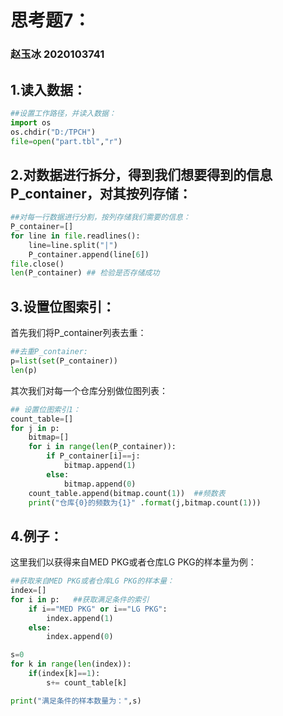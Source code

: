 # 思考题7：

### 赵玉冰    2020103741

## 1.读入数据：

```python
##设置工作路径，并读入数据：
import os
os.chdir("D:/TPCH")
file=open("part.tbl","r")
```

## 2.对数据进行拆分，得到我们想要得到的信息P_container，对其按列存储：

```python
##对每一行数据进行分割，按列存储我们需要的信息：
P_container=[]
for line in file.readlines():
    line=line.split("|")
    P_container.append(line[6])
file.close()
len(P_container) ## 检验是否存储成功
```

## 3.设置位图索引：

首先我们将P_container列表去重：

```python
##去重P_container:
p=list(set(P_container))
len(p)
```

其次我们对每一个仓库分别做位图列表：

```python
## 设置位图索引1：
count_table=[]
for j in p:
    bitmap=[]
    for i in range(len(P_container)):
        if P_container[i]==j:
            bitmap.append(1)
        else:
            bitmap.append(0)
    count_table.append(bitmap.count(1))  ##频数表    
    print("仓库{0}的频数为{1}" .format(j,bitmap.count(1)))

```

## 4.例子：

这里我们以获得来自MED PKG或者仓库LG PKG的样本量为例：

```python
##获取来自MED PKG或者仓库LG PKG的样本量：
index=[]
for i in p:   ##获取满足条件的索引
    if i=="MED PKG" or i=="LG PKG":
        index.append(1)
    else:
        index.append(0)

s=0
for k in range(len(index)):
    if(index[k]==1):
        s+= count_table[k]

print("满足条件的样本数量为：",s)
```

